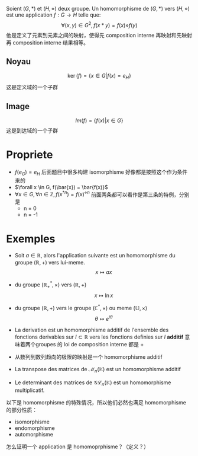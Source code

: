 Soient $(G,*)$ et $(H,\diamond)$ deux groupe. Un homomorphisme de $(G,*)$ vers $(H,\diamond)$ est une application $f:G\longrightarrow H$ telle que:
$$
\forall (x,y) \in G^{2},f(x*y) = f(x) \diamond f(y)
$$
	他是定义了元素到元素之间的映射，使得先 composition interne 再映射和先映射再 composition interne 结果相等。

## Noyau
$$
\ker(f) = \{x \in G|f(x) = e_{H}\}
$$
这是定义域的一个子群
## Image
$$
Im(f) = \{ f(x)|x \in G \}
$$
这是到达域的一个子群
# Propriete
- $f(e_{G}) = e_{H}$
	后面题目中很多构建 isomorphisme 好像都是按照这个作为条件来的
- $\forall x \in G, f(\bar{x}) = \bar{f(x)}$
- $\forall x \in G,\forall n \in \mathbb{Z},f(x^{*n}) = f(x)^{\diamond n}$
	前面两条都可以看作是第三条的特例，分别是
	- n = 0
	- n = -1

# Exemples
- Soit $a \in \mathbb{R}$, alors l'application suivante est un homomorphisme du groupe $(\mathbb{R},+)$ vers lui-meme.
$$
x \longmapsto ax
$$
- du groupe $(\mathbb{R}^{*}_{+},\times)$ vers $(\mathbb{R},+)$
$$
x \longmapsto \ln x
$$
- du groupe $(\mathbb{R},+)$ vers le groupe $(\mathbb{C}^{*},\times)$ ou meme $(\mathbb{U},\times)$
$$
\theta \longmapsto e^{i\theta}
$$

- La derivation est un homomorphisme additif de l'ensemble des fonctions derivables sur $I \subset \mathbb{R}$ vers les fonctions definies sur $I$
	**additif**  意味着两个groupes 的 loi de composition interne 都是 +
	
- 从数列到数列趋向的极限的映射是一个 homomorphisme additif

- La transpose des matrices de $\mathcal{M}_{n}(\mathbb{K})$ est un homomorphisme additif
- Le determinant des matrices de $\mathcal{GL}_{n}(\mathbb{K})$ est un homomorphisme multiplicatif.

以下是 homomorphisme 的特殊情况，所以他们必然也满足 homomorphisme 的部分性质：
- isomorphisme
- endomorphisme
- automorphisme

怎么证明一个 application 是 homomoprphisme？（定义？）
